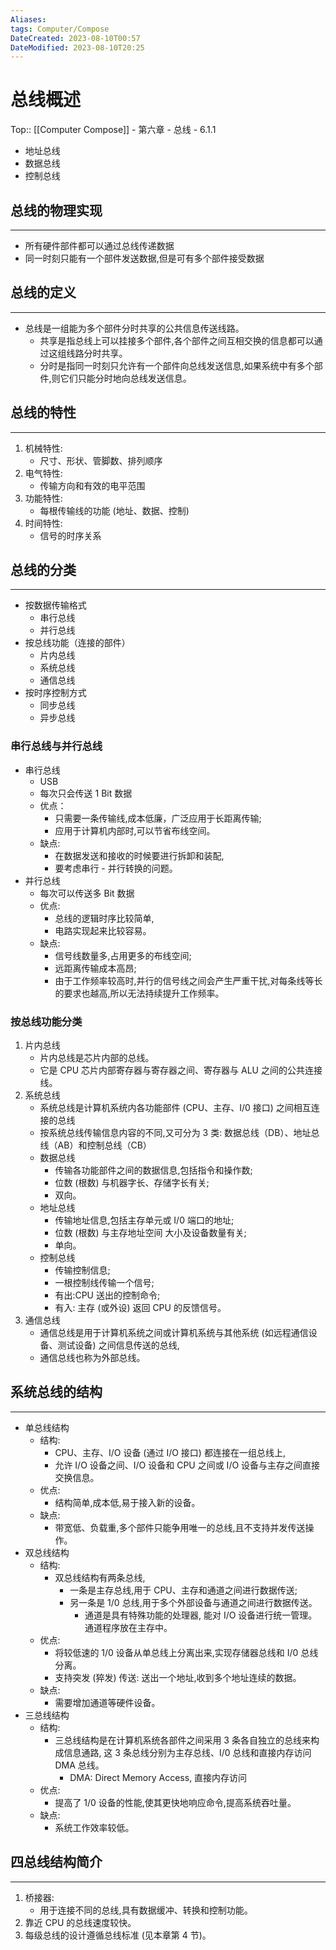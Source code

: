 ```yaml
---
Aliases: 
tags: Computer/Compose 
DateCreated: 2023-08-10T00:57
DateModified: 2023-08-10T20:25
---
```

# 总线概述

Top:: [[Computer Compose]] - 第六章 - 总线 - 6.1.1

- 地址总线
- 数据总线
- 控制总线

## 总线的物理实现
---
- 所有硬件部件都可以通过总线传递数据
- 同一时刻只能有一个部件发送数据,但是可有多个部件接受数据

## 总线的定义
---
- 总线是一组能为多个部件分时共享的公共信息传送线路。
	- 共享是指总线上可以挂接多个部件,各个部件之间互相交换的信息都可以通过这组线路分时共享。
	- 分时是指同一时刻只允许有一个部件向总线发送信息,如果系统中有多个部件,则它们只能分时地向总线发送信息。

## 总线的特性
---
1. 机械特性:
	- 尺寸、形状、管脚数、排列顺序
2. 电气特性:
	- 传输方向和有效的电平范围
3. 功能特性:
	- 每根传输线的功能 (地址、数据、控制)
4. 时间特性:
	- 信号的时序关系
 
## 总线的分类
---
- 按数据传输格式
	- 串行总线
	- 并行总线
- 按总线功能（连接的部件）
	- 片内总线
	- 系统总线
	- 通信总线
- 按时序控制方式
	- 同步总线
	- 异步总线

### 串行总线与并行总线

- 串行总线
	- USB
	- 每次只会传送 1 Bit 数据
	- 优点：
		- 只需要一条传输线,成本低廉，广泛应用于长距离传输;
		- 应用于计算机内部时,可以节省布线空间。
	- 缺点:
		- 在数据发送和接收的时候要进行拆卸和装配,
		- 要考虑串行 - 并行转换的问题。
- 并行总线
	- 每次可以传送多 Bit 数据
	- 优点:
		- 总线的逻辑时序比较简单,
		- 电路实现起来比较容易。
	- 缺点:
		- 信号线数量多,占用更多的布线空间;
		- 远距离传输成本高昂;
		- 由于工作频率较高时,并行的信号线之间会产生严重干扰,对每条线等长的要求也越高,所以无法持续提升工作频率。

### 按总线功能分类

1. 片内总线
	- 片内总线是芯片内部的总线。
	- 它是 CPU 芯片内部寄存器与寄存器之间、寄存器与 ALU 之间的公共连接线。
2. 系统总线
	- 系统总线是计算机系统内各功能部件 (CPU、主存、I/0 接口) 之间相互连接的总线
	- 按系统总线传输信息内容的不同,又可分为 3 类: 数据总线（DB）、地址总线（AB）和控制总线（CB）
	- 数据总线
		- 传输各功能部件之间的数据信息,包括指令和操作数;
		- 位数 (根数) 与机器字长、存储字长有关;
		- 双向。
	- 地址总线
		- 传输地址信息,包括主存单元或 I/0 端口的地址;
		- 位数 (根数) 与主存地址空间 大小及设备数量有关;
		- 单向。
	- 控制总线
		- 传输控制信息;
		- 一根控制线传输一个信号;
		- 有出:CPU 送出的控制命令;
		- 有入: 主存 (或外设) 返回 CPU 的反馈信号。
3. 通信总线
	- 通信总线是用于计算机系统之间或计算机系统与其他系统 (如远程通信设备、测试设备) 之间信息传送的总线,
	- 通信总线也称为外部总线。
 
## 系统总线的结构
---
- 单总线结构
	- 结构:
		- CPU、主存、I/O 设备 (通过 I/O 接口) 都连接在一组总线上,
		- 允许 I/O 设备之间、I/O 设备和 CPU 之间或 I/O 设备与主存之间直接交换信息。
	- 优点:
		- 结构简单,成本低,易于接入新的设备。
	- 缺点:
		- 带宽低、负载重,多个部件只能争用唯一的总线,且不支持并发传送操作。
- 双总线结构
	- 结构:
		- 双总线结构有两条总线,
			- 一条是主存总线,用于 CPU、主存和通道之间进行数据传送;
			- 另一条是 1/0 总线,用于多个外部设备与通道之间进行数据传送。
				- 通道是具有特殊功能的处理器, 能对 I/O 设备进行统一管理。通道程序放在主存中。
	- 优点:
		- 将较低速的 1/0 设备从单总线上分离出来,实现存储器总线和 I/0 总线分离。
		- 支持突发 (猝发) 传送: 送出一个地址,收到多个地址连续的数据。
	- 缺点:
		- 需要增加通道等硬件设备。
- 三总线结构
	- 结构:
		- 三总线结构是在计算机系统各部件之间采用 3 条各自独立的总线来构成信息通路, 这 3 条总线分别为主存总线、I/0 总线和直接内存访问 DMA 总线。
			- DMA: Direct Memory Access, 直接内存访问
	- 优点:
		- 提高了 1/0 设备的性能,使其更快地响应命令,提高系统吞吐量。
	- 缺点:
		- 系统工作效率较低。

## 四总线结构简介
---
1. 桥接器:
	- 用于连接不同的总线,具有数据缓冲、转换和控制功能。
2. 靠近 CPU 的总线速度较快。
3. 每级总线的设计遵循总线标准 (见本章第 4 节)。
